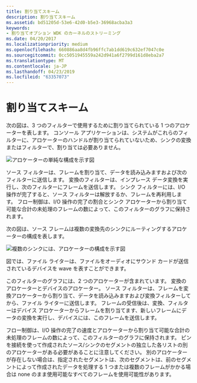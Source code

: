 ```yaml
---
title: 割り当てスキーム
description: 割り当てスキーム
ms.assetid: bd51205d-53e6-42d0-b5e3-36968acba3a3
keywords:
- 割り当てオプション WDK のカーネルのストリーミング
ms.date: 04/20/2017
ms.localizationpriority: medium
ms.openlocfilehash: 660886aa8d4fb96ffc7ab1dd619c632ef7047c0e
ms.sourcegitcommit: 0cc5051945559a242d941a6f2799d161d8eba2a7
ms.translationtype: MT
ms.contentlocale: ja-JP
ms.lasthandoff: 04/23/2019
ms.locfileid: "63357073"
---
```

# <a name="allocation-schemes"></a>割り当てスキーム





次の図は、3 つのフィルターで使用するために割り当てられている 1 つのアロケーターを表します。 コンソール アプリケーションは、システムがこれらのフィルターに、アロケーターのハンドルが割り当てられていないため、シンクの変換またはフィルターで、割り当ては必要ありません。

![アロケーターの単純な構成を示す図](images/ksart-10.png)

ソース フィルターは、フレームを割り当て、データを読み込みますおよび次のフィルターに送信します。 変換のフィルターは、インプレース データ変換を実行し、次のフィルターにフレームを送信します。 シンク フィルターには、I/O 操作が完了すると、ソース フィルターは解放するか、フレームを再利用します。 フロー制御は、I/O 操作の完了の割合とシンク アロケーターから割り当て可能な合計の未処理のフレームの数によって、このフィルターのグラフに保持されます。

次の図は、ソース フレームは複数の変換先のシンクにルーティングするアロケーターの構成を表します。

![複数のシンクには、アロケーターの構成を示す図](images/ksart-11.png)

図では、ファイル ライターは、ファイルをオーディオにサウンド カードが送信されているデバイスを wave を表すことができます。

このフィルターのグラフには、2 つのアロケーターが含まれています。 変換のアロケーターとデバイスのアロケーター。 ソース フィルターは、フレームを変換アロケーターから割り当て、データを読み込みますおよび変換フィルターしてから、ファイル ライターに送信します。 フレームの受信後は、変換、フィルターはデバイス アロケーターからフレームを割り当てます、新しいフレームにデータの変換を実行し、デバイスには、このフレームを送信します。

フロー制御は、I/O 操作の完了の速度とアロケーターから割り当て可能な合計の未処理のフレームの数によって、このフィルターのグラフに保持されます。 ピンを接続を使って作成されたソース/シンクのセグメントの独立した各リストの別のアロケーターがある必要があることに注意してください。 別のアロケーターが存在しない場合は、指定されたセグメントは、次のセグメントは、前のセグメントによって作成されたデータを処理する 1 つまたは複数のフレームがかかる場合は none のまま使用可能なすべてのフレームを使用可能性があります。

 

 





